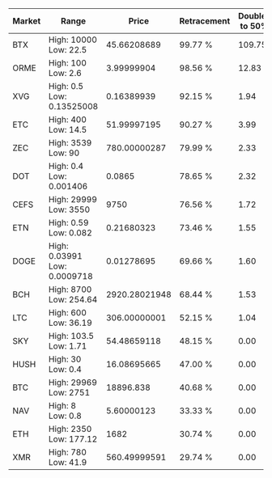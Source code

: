 | Market | Range | Price| Retracement | Doubles to 50% |
| --- | --- | --- | --- | --- |
| BTX | High: 10000<br />Low: 22.5 | 45.66208689 | 99.77 % | 109.75 |
| ORME | High: 100<br />Low: 2.6 | 3.99999904 | 98.56 % | 12.83 |
| XVG | High: 0.5<br />Low: 0.13525008 | 0.16389939 | 92.15 % | 1.94 |
| ETC | High: 400<br />Low: 14.5 | 51.99997195 | 90.27 % | 3.99 |
| ZEC | High: 3539<br />Low: 90 | 780.00000287 | 79.99 % | 2.33 |
| DOT | High: 0.4<br />Low: 0.001406 | 0.0865 | 78.65 % | 2.32 |
| CEFS | High: 29999<br />Low: 3550 | 9750 | 76.56 % | 1.72 |
| ETN | High: 0.59<br />Low: 0.082 | 0.21680323 | 73.46 % | 1.55 |
| DOGE | High: 0.03991<br />Low: 0.0009718 | 0.01278695 | 69.66 % | 1.60 |
| BCH | High: 8700<br />Low: 254.64 | 2920.28021948 | 68.44 % | 1.53 |
| LTC | High: 600<br />Low: 36.19 | 306.00000001 | 52.15 % | 1.04 |
| SKY | High: 103.5<br />Low: 1.71 | 54.48659118 | 48.15 % | 0.00 |
| HUSH | High: 30<br />Low: 0.4 | 16.08695665 | 47.00 % | 0.00 |
| BTC | High: 29969<br />Low: 2751 | 18896.838 | 40.68 % | 0.00 |
| NAV | High: 8<br />Low: 0.8 | 5.60000123 | 33.33 % | 0.00 |
| ETH | High: 2350<br />Low: 177.12 | 1682 | 30.74 % | 0.00 |
| XMR | High: 780<br />Low: 41.9 | 560.49999591 | 29.74 % | 0.00 |
